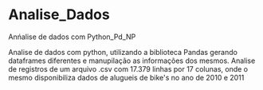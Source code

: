 # Analise_Dados
 Anńalise de dados com Python_Pd_NP

Analise de dados com python, utilizando a biblioteca Pandas gerando dataframes diferentes e manupilação as informações dos mesmos.
Analise de registros de um arquivo .csv com 17.379 linhas por 17 colunas, onde o mesmo disponibiliza dados de alugueis de bike's no ano de 2010 e 2011 

